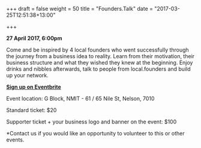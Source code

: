 +++ 
draft = false 
weight = 50 
title = "Founders.Talk" 
date = "2017-03-25T12:51:38+13:00"

+++

**27 April 2017, 6:00pm**

Come and be inspired by 4 local founders who went successfully through the journey from a business idea to reality. Learn from their motivation, their business structure and what they wished they knew at the beginning. Enjoy drinks and nibbles afterwards, talk to people from local.founders and build up your network.

**[Sign up on Eventbrite](https://www.eventbrite.com/e/founderstalk-nelson-tickets-33168680416)**

Event location: G Block, NMIT - 61 / 65 Nile St, Nelson, 7010

Standard ticket: $20

Supporter ticket + your business logo and banner on the event: $100

*Contact us if you would like an opportunity to volunteer to this or other events.


